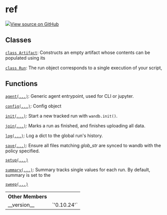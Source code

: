 # ref

<!-- Insert buttons and diff -->


[![](https://www.tensorflow.org/images/GitHub-Mark-32px.png)View source on GitHub](https://www.github.com/wandb/client/tree/7bbc4a4eac8eeb2bf37a62ce519e0de61c67eadf/wandb/__init__.py)








## Classes

[`class Artifact`](./artifact.md): Constructs an empty artifact whose contents can be populated using its

[`class Run`](./run.md): The run object corresponds to a single execution of your script,

## Functions

[`agent(...)`](./agent.md): Generic agent entrypoint, used for CLI or jupyter.

[`config(...)`](./config.md): Config object

[`init(...)`](./init.md): Start a new tracked run with <code>wandb.init()</code>.

[`join(...)`](./join.md): Marks a run as finished, and finishes uploading all data.

[`log(...)`](./log.md): Log a dict to the global run's history.

[`save(...)`](./save.md): Ensure all files matching *glob_str* are synced to wandb with the policy specified.

[`setup(...)`](./setup.md)

[`summary(...)`](./summary.md): Summary tracks single values for each run. By default, summary is set to the

[`sweep(...)`](./sweep.md)



<!-- Tabular view -->
<table>
<tr><th>Other Members</th></tr>

<tr>
<td>
__version__<a id="__version__"></a>
</td>
<td>
`'0.10.24'`
</td>
</tr>
</table>

